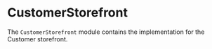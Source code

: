 # CustomerStorefront

The `CustomerStorefront` module contains the implementation for the Customer storefront.
